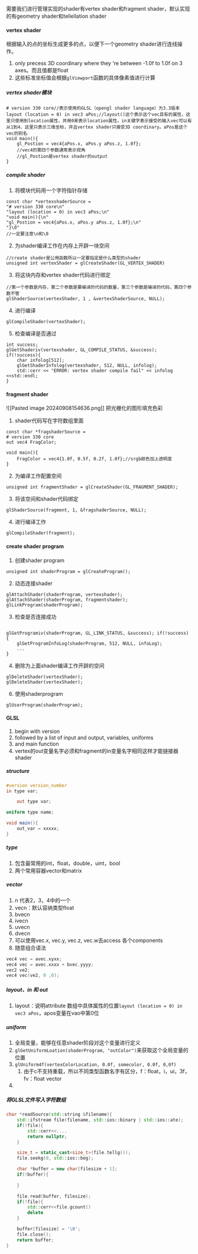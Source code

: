 需要我们进行管理实现的shader有vertex shader和fragment shader，默认实现的有geometry shader和tellellation shader

#### vertex shader
根据输入的点的坐标生成更多的点，以便下一个geometry shader进行连线操作。
1. only precess 3D coordinary where they ‘re between -1.0f to 1.0f on 3 axes。而且值都是float
2. 这些标准坐标值会根据`glViewport`函数的具体像素值进行计算

##### vertex shader模块
```
# version 330 core//表示使用的GLSL（opengl shader language）为3.3版本
layout (location = 0) in vec3 aPos;//layout()这个表示这个vec具有的属性，这里只使用到location属性，并用0来表示location属性，in关键字表示接受的输入vec可以有从1到4，这里只表示三维坐标，并且vertex shader只接受3D coordinary。aPos是这个vec的别名
void main(){
	gl_Postion = vec4{aPos.x, aPos.y aPos.z, 1.0f};
	//vec4的第四个参数通常表示视角
	//gl_Postion是vertex shader的output
}
```

##### compile shader
1. 将模块代码用一个字符指针存储
```
const char *vertexshaderSource = 
"# version 330 core\n"
"layout (location = 0) in vec3 aPos;\n"
"void main(){\n"
"gl_Postion = vec4{aPos.x, aPos.y aPos.z, 1.0f};\n"
"}\0"
//一定要注意\n和\0
```
2. 为shader编译工作在内存上开辟一块空间
```
//create shader是公用函数所以一定要指定是什么类型的shader
unsigned int vertexShader = glCreateShader(GL_VERTEX_SHADER)
```
3. 将这块内存和vertex shader代码进行绑定
```
//第一个参数是内存，第二个参数是要编译的代码的数量，第三个参数是编译的代码，第四个参数不管
glShaderSource(vertexShader, 1 , &vertexShaderSource, NULL);
```
4. 进行编译
```
glCompileShader(vertexShader);
```
5. 检查编译是否通过
```
int success;
glGetShaderiv(vertexshader, GL_COMPILE_STATUS, &success);
if(!success){
	char infolog[512];
	glGetShaderInfolog(vertexshader, 512, NULL, infolog);
	std::cerr << "ERROR: vertex shader compile fail" << infolog <<std::endl;
}
```


#### fragment shader
![[Pasted image 20240908154636.png]]
把光栅化的图形填充色彩
1. shader代码写在字符数组里面
```
const char *fragshaderSource = 
# version 330 core
out vec4 FragColor;

void main(){
	FragColor = vec4{1.0f, 0.5f, 0.2f, 1.0f};//srgb颜色加上透明度
}
```
2. 为编译工作配置空间
```
unsigned int fragmentShader = glCreateShader(GL_FRAGMENT_SHADER);
```
3. 将该空间和shader代码绑定
```
glShaderSource(fragment, 1, &fragshaderSource, NULL);
```
4. 进行编译工作
```
glCompileShader(fragment);
```

#### create shader program
1. 创建shader program
```
unsigned int shaderProgram = glCreateProgram();
```
2. 动态连接shader
```
glAttachShader(shaderProgram, vertexshader);
glAttachShader(shaderProgram, fragmentshader);
glLinkProgram(shaderProgram);
```
3. 检查是否连接成功
```
  
glGetProgramiv(shaderProgram, GL_LINK_STATUS, &success); if(!success) { 
	glGetProgramInfoLog(shaderProgram, 512, NULL, infoLog); 
	... 
}
```
4. 删除为上面shader编译工作开辟的空间
```
glDeleteShader(vertexShader);
glDeleteShader(vertexShader);
```
6. 使用shaderprogram
```
glUserProgram(shaderProgram);
```

#### GLSL
1. begin with version
2. followed by a list of input and output, variables, uniforms
3. and main function
4. vertex的out变量名字必须和fragment的in变量名字相同这样才能链接器shader
##### structure
```glsl
#version version_number
in type var;

	out type var;

uniform type name;

void main(){
	out_var = xxxxx;
}
```

##### type
1. 包含最常用的int，float，double，uint，bool
2. 两个常用容器vector和matrix
##### vector
1. n 代表2，3，4中的一个
2. vecn：默认容纳类型float
3. bvecn
4. ivecn
5. uvecn
6. dvecn
7. 可以使用vec.x, vec.y, vec.z, vec.w去access 各个components
8. 随意组合语法
```c++
vec4 vec = avec.xyxx;
vec4 vec = avec.xxxx + bvec.yyyy;
vec2 ve2;
vec4 vec(ve2, 0 ,0);
```
##### layout、in 和 out
1. layout：说明attribute 数组中具体属性的位置`layout (location = 0) in vec3 aPos`，apos变量在vao中第0位
##### uniform
1. 全局变量，能够在任意shader阶段对这个变量进行定义
2. `glGetUniformLoation(shaderProgram, "outColor")`来获取这个全局变量的位置
3. `glUniform4f(vertexColorLocation, 0.0f, somecolor, 0.0f, 0,0f)`
	1. 由于c不支持重载，所以不同类型函数名字有区分，f：float，i，ui，3f，fv：float vector
4. 


##### 将GLSL文件写入字符数组
```c++
char *readSource(std::string &filename){
	std::ifstream file(filename, std::ios::binary | std::ios::ate);
	if(!file){
		std::cerr<<....
		return nullptr;
	}

	size_t = static_cast<size_t>(file.tellg());
	file.seekg(0, std::ios::beg);

	char *buffer = new char[filesize + 1];
	if(!buffer){
		
	}

	file.read(buffer, filesize);
	if(!file){
		std::cerr<<file.gcount()
		delete
	}

	buffer[filesize] = '\0';
	file.close();
	return buffer;
}
```